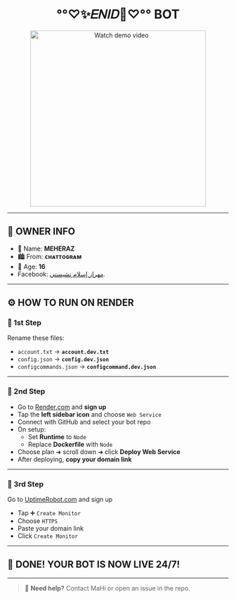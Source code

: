 <h1 align="center"> °°♡✨𝐸𝑁𝐼𝐷🐺♡°° BOT </h1>

<p align="center">
  <a href="https://drive.google.com/uc?export=download&id=1aObLHB8N1Zlo54VY1HYSQo258cv7E7pP">
    <img src="https://drive.google.com/uc?export=download&id=1aObLHB8N1Zlo54VY1HYSQo258cv7E7pP" alt="Watch demo video" width="400"/>
  </a>
</p>

---

## 👤 OWNER INFO

- 👑 Name: **MEHERAZ**
- 🏙️ From: **ᴄʜᴀᴛᴛᴏɢʀᴀᴍ**
- 🎂 Age: **16**
- Facebook: [مهراز إسلام تشيستي](https://www.facebook.com/CHISTY.57).</br>

---

## ⚙️ HOW TO RUN ON RENDER

### 🥇 1st Step
Rename these files:
- `account.txt` → **`account.dev.txt`**
- `config.json` → **`config.dev.json`**
- `configcommands.json` → **`configcommand.dev.json`**

---

### 🥈 2nd Step
- Go to [Render.com](https://render.com) and **sign up**
- Tap the **left sidebar icon** and choose `Web Service`
- Connect with GitHub and select your bot repo
- On setup:
  - Set **Runtime** to `Node`
  - Replace **Dockerfile** with `Node`
- Choose plan ➜ scroll down ➜ click **Deploy Web Service**
- After deploying, **copy your domain link**

---

### 🥉 3rd Step
Go to [UptimeRobot.com](https://uptimerobot.com) and sign up

- Tap ➕ `Create Monitor`
- Choose `HTTPS`
- Paste your domain link
- Click `Create Monitor`

---

## 🎉 DONE! YOUR BOT IS NOW LIVE 24/7!

---

> 🤖 **Need help?** Contact MaHi or open an issue in the repo.
